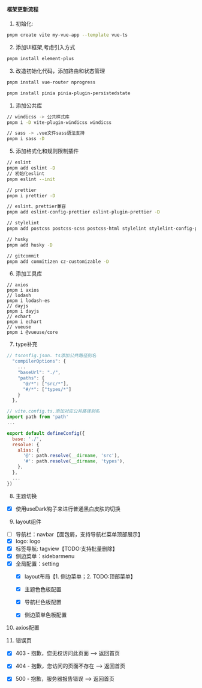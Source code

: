 #### 框架更新流程
1. 初始化:
```bash
pnpm create vite my-vue-app --template vue-ts
```
2. 添加UI框架,考虑引入方式
```bash
pnpm install element-plus
```
3. 改造初始化代码，添加路由和状态管理
```bash
pnpm install vue-router nprogress

pnpm install pinia pinia-plugin-persistedstate
```

1. 添加公共库
```bash
// windicss -> 公共样式库
pnpm i -D vite-plugin-windicss windicss

// sass -> .vue文件sass语法支持
pnpm i sass -D

```

5. 添加格式化和规则限制插件
```bash
// eslint
pnpm add eslint -D
// 初始化eslint
pnpm eslint --init

// prettier
pnpm i prettier -D

// eslint、prettier兼容
pnpm add eslint-config-prettier eslint-plugin-prettier -D

// stylelint
pnpm add postcss postcss-scss postcss-html stylelint stylelint-config-prettier stylelint-config-rational-order stylelint-config-standard stylelint-config-recommended-vue stylelint-config-recommended-scss stylelint-order -D

// husky
pnpm add husky -D

// gitcommit
pnpm add commitizen cz-customizable -D

```

6. 添加工具库
```
// axios
pnpm i axios
// lodash
pnpm i lodash-es
// dayjs
pnpm i dayjs
// echart
pnpm i echart
// vueuse
pnpm i @vueuse/core
```

7. type补充

```js
// tsconfig.json. ts添加公共路径别名
  "compilerOptions": {
    ...
    "baseUrl": "./",
    "paths": {
      "@/*": ["src/*"],
      "#/*": ["types/*"]
    }
  },
```
```js
// vite.config.ts.添加对应公共路径别名
import path from 'path'
...

export default defineConfig({
  base: './',
  resolve: {
    alias: {
      '@': path.resolve(__dirname, 'src'),
      '#': path.resolve(__dirname, 'types'),
    },
  },
  ...
})

```

8. 主题切换
- [x] 使用useDark钩子来进行普通黑白皮肤的切换

9. layout组件
  - [ ] 导航栏：navbar【面包屑，支持导航栏菜单顶部展示】
  - [x] logo: logo
  - [x] 标签导航: tagview【TODO:支持批量删除】
  - [x] 侧边菜单：sidebarmenu
  - [x] 全局配置：setting
    - [x] layout布局【1. 侧边菜单；2. TODO:顶部菜单】
    - [x] 主题色色板配置
    - [x] 导航栏色板配置
    - [x] 侧边菜单色板配置


10. axios配置




11. 错误页
- [x] 403 - 抱歉，您无权访问此页面 --> 返回首页
- [x] 404 - 抱歉，您访问的页面不存在 --> 返回首页
- [x] 500 - 抱歉，服务器报告错误 --> 返回首页


